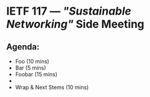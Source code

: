 # IETF 117 &mdash; _"Sustainable Networking"_ Side Meeting

## Agenda:

* Foo (10 mins)
* Bar (5 mins)
* Foobar (15 mins)
* 
* Wrap & Next Stems (10 mins)
